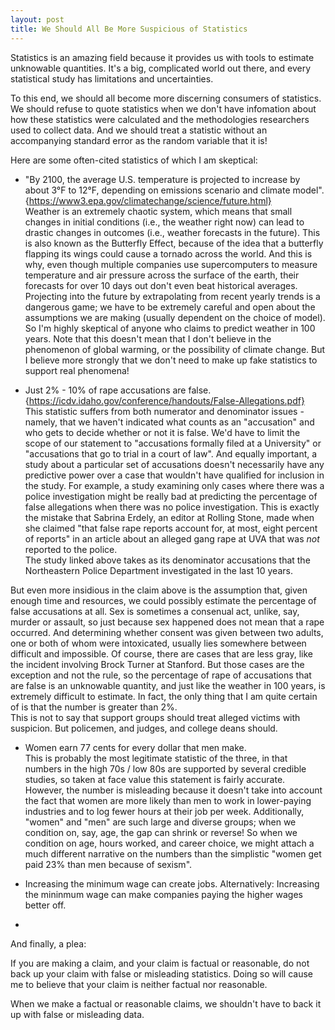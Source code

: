 ```yaml
---
layout: post
title: We Should All Be More Suspicious of Statistics
---
```


Statistics is an amazing field because it provides us with tools to estimate unknowable quantities. It's a big, complicated world out there, and every statistical study has limitations and uncertainties.

To this end, we should all become more discerning consumers of statistics.  We should refuse to quote statistics when we don't have 
infomation about how these statistics were calculated and the methodologies researchers used to collect data.  And we should treat a statistic without an accompanying standard error as the random variable that it is!

Here are some often-cited statistics of which I am skeptical:

* "By 2100, the average U.S. temperature is projected to increase by about 3°F to 12°F, depending on emissions scenario and climate model". {https://www3.epa.gov/climatechange/science/future.html}  
Weather is an extremely chaotic system, which means that small changes in initial conditions (i.e., the weather right now) can lead to drastic changes in outcomes (i.e., weather forecasts in the future).  This is also known as the Butterfly Effect, because of the idea that a butterfly flapping its wings could cause a tornado across the world.  And this is why, even though multiple companies use supercomputers to measure temperature and air pressure across the surface of the earth, their forecasts for over 10 days out don't even beat historical averages.  Projecting into the future by extrapolating from recent yearly trends is a dangerous game; we have to be extremely careful and open about the assumptions we are making (usually dependent on the choice of model). So I'm highly skeptical of anyone who claims to predict weather in 100 years.  Note that this doesn't mean that I don't believe in the phenomenon of global warming, or the possibility of climate change.  But I believe more strongly that we don't need to make up fake statistics to support real phenomena!  

* Just 2% - 10% of rape accusations are false. {https://icdv.idaho.gov/conference/handouts/False-Allegations.pdf}  
This statistic suffers from both numerator and denominator issues - namely, that we haven't indicated what counts as an "accusation" and who gets to decide whether or not it is false.  We'd have to limit the scope of our statement to "accusations formally filed at a University" or "accusations that go to trial in a court of law". And equally important, a study about a particular set of accusations doesn't necessarily have any predictive power over a case that wouldn't have qualified for inclusion in the study.  For example, a study examining only cases where there was a police investigation might be really bad at predicting the percentage of false allegations when there was no police investigation.  This is exactly the mistake that Sabrina Erdely, an editor at Rolling Stone, made when she claimed "that false rape reports account for, at most, eight percent of reports" in an article about an alleged gang rape at UVA that was *not* reported to the police.  
The study linked above takes as its denominator accusations that the Northeastern Police Department investigated in the last 10 years.   

But even more insidious in the claim above is the assumption that, given enough time and resources, we could possibly estimate the percentage of false accusations at all.  Sex is sometimes a consenual act, unlike, say, murder or assault, so just because sex happened does not mean that a rape occurred. And determining whether consent was given between two adults, one or both of whom were intoxicated, usually lies somewhere between difficult and impossible.  Of course, there are cases that are less gray, like the incident involving Brock Turner at Stanford.  But those cases are the exception and not the rule, so the percentage of rape of accusations that are false is an unknowable quantity, and just like the weather in 100 years, is extremely difficult to estimate. In fact, the only thing that I am quite certain of is that the number is greater than 2%.  
This is not to say that support groups should treat alleged victims with suspicion.  But policemen, and judges, and college deans should.  

* Women earn 77 cents for every dollar that men make.  
This is probably the most legitimate statistic of the three, in that numbers in the high 70s / low 80s are supported by several credible studies, so taken at face value this statement is fairly accurate. However, the number is misleading because it doesn't take into account the fact that women are more likely than men to work in lower-paying industries and to log fewer hours at their job per week.  Additionally, "women" and "men" are such large and diverse groups; when we condition on, say, age, the gap can shrink or reverse!  So when we condition on age, hours worked, and career choice, we might attach a much different narrative on the numbers than the simplistic "women get paid 23% than men because of sexism".  

* Increasing the minimum wage can create jobs. Alternatively: Increasing the mininmum wage can make companies paying the higher wages better off.  
* 

And finally, a plea:

If you are making a claim, and your claim is factual or reasonable, do not back up your claim with false or misleading statistics.  Doing so will cause me to believe that your claim is neither factual nor reasonable.  

When we make a factual or reasonable claims, we shouldn't have to back it up with false or misleading data.  
